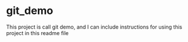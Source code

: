 # git_demo

This project is call git demo, and I can include instructions for using this project in this readme file
